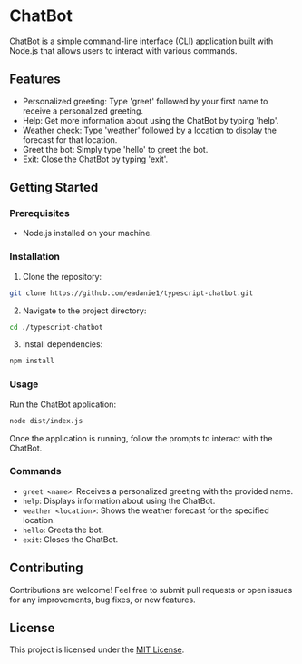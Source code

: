 # ChatBot

ChatBot is a simple command-line interface (CLI) application built with Node.js that allows users to interact with various commands.

## Features

- Personalized greeting: Type 'greet' followed by your first name to receive a personalized greeting.
- Help: Get more information about using the ChatBot by typing 'help'.
- Weather check: Type 'weather' followed by a location to display the forecast for that location.
- Greet the bot: Simply type 'hello' to greet the bot.
- Exit: Close the ChatBot by typing 'exit'.

## Getting Started

### Prerequisites

- Node.js installed on your machine.

### Installation

1. Clone the repository:

```bash
git clone https://github.com/eadanie1/typescript-chatbot.git
```

2. Navigate to the project directory:

```bash
cd ./typescript-chatbot
```

3. Install dependencies:

```bash
npm install
```

### Usage

Run the ChatBot application:

```bash
node dist/index.js
```

Once the application is running, follow the prompts to interact with the ChatBot.

### Commands

- `greet <name>`: Receives a personalized greeting with the provided name.
- `help`: Displays information about using the ChatBot.
- `weather <location>`: Shows the weather forecast for the specified location.
- `hello`: Greets the bot.
- `exit`: Closes the ChatBot.

## Contributing

Contributions are welcome! Feel free to submit pull requests or open issues for any improvements, bug fixes, or new features.

## License

This project is licensed under the [MIT License](LICENSE).
